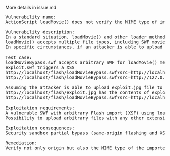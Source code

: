 More details in issue.md
<pre>
Vulnerability name:
ActionScript loadMovie() does not verify the MIME type of imported files which leads to security sandbox partial bypass (same-origin flashing and XSS).

Vulnerability description:
In a standard situation, loadMovie() and other loader methods allow to import other SWF files from external websites but they are not able to bypass the security sandbox.
loadMovie() accepts multiple file types, including SWF movies, SWF sprites and images. However, it does not verify the mime-type and parses only the file content.
In specific circumstances, if an attacker is able to upload a SWF file with JPG extension to a server, which hosts a SWF vulnerable to loadMovie() same-origin flashing, he is able to bypass the security sandbox.

Test case:
loadMovieBypass.swf accepts arbitrary SWF for loadMovie() method in "src" parameter.
exploit.swf triggers a XSS
http://localhost/flash/loadMovieBypass.swf?src=http://localhost/flash/exploit.swf triggers XSS, as it is same-origin
http://localhost/flash/loadMovieBypass.swf?src=http://127.0.0.1/flash/exploit.swf does not trigger XSS as it is cross-origin

Assuming the attacker is able to upload exploit.jpg file to the server which hosts the vulnerable SWF:
http://localhost/flash/exploit.jpg has the contents of exploit.swf but it is transferred with image/jpeg MIME-type
http://localhost/flash/loadMovieBypass.swf?src=http://localhost/flash/exploit.jpg triggers XSS

Exploitation requirements:
A vulnerable SWF with arbitrary Flash import (XSF) using loadMovie() or other import functions
Possibility to upload arbitrary files with any other extension than .swf (e.g. .jpg).

Exploitation consequences:
Security sandbox partial bypass (same-origin flashing and XSS).

Remediation:
Verify not only origin but also the MIME type of the imported flash files in loadMovie() and other loading methods.

</pre>
